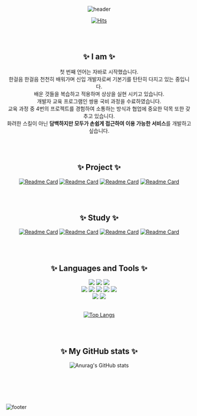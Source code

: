 <div align="center">
 
![header](https://capsule-render.vercel.app/api?type=slice&color=9BD9A9&height=170&section=header&text=%20HyeRim();&fontColor=090707&fontAlign=65&fontSize=100)
 
[![Hits](https://hits.seeyoufarm.com/api/count/incr/badge.svg?url=https%3A%2F%2Fgithub.com%2FKHRKHR&count_bg=%23C7CBC4&title_bg=%2378A27B&icon=smugmug.svg&icon_color=%23E7E7E7&title=hits&edge_flat=true)](https://hits.seeyoufarm.com)

</br></br>
## **:sparkles:&nbsp;I am&nbsp;:sparkles:**
첫 번째 언어는 자바로 시작했습니다. </br>
한걸음 한걸음 천천히 배워가며 신입 개발자로써 기본기를 탄탄히 다지고 있는 중입니다. </br>
배운 것들을 복습하고 적용하며 상상을 실현 시키고 있습니다. </br>
개발자 교육 프로그램인 쌍용 국비 과정을 수료하였습니다. </br>
교육 과정 중 4번의 프로젝트를 경험하여 소통하는 방식과 협업에 중요한 덕목 또한 갖추고 있습니다. </br>
화려한 스킬이 아닌 **담백하지만 모두가 손쉽게 접근하여 이용 가능한 서비스**를 개발하고 싶습니다.</br>


</br></br>
## **:sparkles:&nbsp;Project&nbsp;:sparkles:**
[![Readme Card](https://github-readme-stats.vercel.app/api/pin/?username=KHRKHR&repo=JavaProject&theme=vue&cache_seconds=1800)](https://github.com/KHRKHR/JavaProject)
[![Readme Card](https://github-readme-stats.vercel.app/api/pin/?username=KHRKHR&repo=OracleProject&theme=vue&cache_seconds=1800)](https://github.com/KHRKHR/OracleProject)
[![Readme Card](https://github-readme-stats.vercel.app/api/pin/?username=KHRKHR&repo=WebProject&theme=vue&cache_seconds=1800)](https://github.com/KHRKHR/WebProject)
[![Readme Card](https://github-readme-stats.vercel.app/api/pin/?username=KHRKHR&repo=SpringProject&theme=vue&cache_seconds=1800)](https://github.com/KHRKHR/SpringProject)

</br></br>
## **:sparkles:&nbsp;Study&nbsp;:sparkles:**
[![Readme Card](https://github-readme-stats.vercel.app/api/pin/?username=KHRKHR&repo=JavaProject&theme=vue&cache_seconds=1800)](https://github.com/KHRKHR/JavaProject)
[![Readme Card](https://github-readme-stats.vercel.app/api/pin/?username=KHRKHR&repo=OracleProject&theme=vue&cache_seconds=1800)](https://github.com/KHRKHR/OracleProject)
[![Readme Card](https://github-readme-stats.vercel.app/api/pin/?username=KHRKHR&repo=WebProject&theme=vue&cache_seconds=1800)](https://github.com/KHRKHR/WebProject)
[![Readme Card](https://github-readme-stats.vercel.app/api/pin/?username=KHRKHR&repo=SpringProject&theme=vue&cache_seconds=1800)](https://github.com/KHRKHR/SpringProject)

</br></br>
## **:sparkles:&nbsp;Languages and Tools&nbsp;:sparkles:**
<div>
<img src="https://img.shields.io/badge/HTML-E34F26?style=flat-square&logo=HTML5&logoColor=white"/>
<img src="https://img.shields.io/badge/CSS3-F68212?style=flat-square&logo=CSS3&logoColor=white"/>
<img src="https://img.shields.io/badge/JavaScript-F7DF1E?style=flat-square&logo=JavaScript&logoColor=white"/><br/>
<img src="https://img.shields.io/badge/JQuery-0769AD?style=flat-square&logo=jQuery&logoColor=white"/>
<img src="https://img.shields.io/badge/VSCode-5C2D91?style=flat-square&logo=VisualStudio&logoColor=white"/>
<img src="https://img.shields.io/badge/Java-3178C6?style=flat-square&logo=Java&logoColor=white"/>
<img src="https://img.shields.io/badge/Spring-61DAFB?style=flat-square&logo=Spring&logoColor=white"/>
<img src="https://img.shields.io/badge/Eclipse IDE-000000?style=flat-square&logo=Next.Eclipse IDE&logoColor=white"/><br/>
 <img src="https://img.shields.io/badge/Oracle-caa6fe?style=flat-square&logo=Oracle&logoColor=white"/>
 <img src="https://img.shields.io/badge/MySQL-FF6C37?style=flat-square&logo=MySQL&logoColor=white"/>
</div>

<br>

[![Top Langs](https://github-readme-stats.vercel.app/api/top-langs/?username=KHRKHR&layout=compact)](https://github.com/KHRKHR/github-readme-stats) 

</br></br>
## **:sparkles:&nbsp;My GitHub stats&nbsp;:sparkles:**
![Anurag's GitHub stats](https://github-readme-stats.vercel.app/api?username=KHRKHR&show_icons=true&theme=vue)

</div>

</br></br></br></br>

![footer](https://capsule-render.vercel.app/api?type=slice&color=DED99A&height=100&section=footer)
